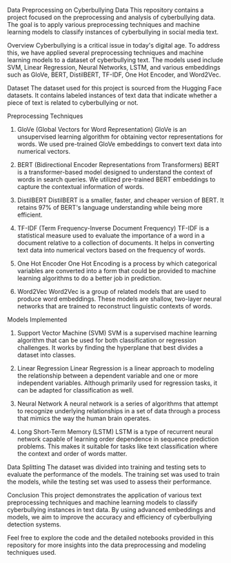 Data Preprocessing on Cyberbullying Data
This repository contains a project focused on the preprocessing and analysis of cyberbullying data. The goal is to apply various preprocessing techniques and machine learning models to classify instances of cyberbullying in social media text.

Overview
Cyberbullying is a critical issue in today's digital age. To address this, we have applied several preprocessing techniques and machine learning models to a dataset of cyberbullying text. The models used include SVM, Linear Regression, Neural Networks, LSTM, and various embeddings such as GloVe, BERT, DistilBERT, TF-IDF, One Hot Encoder, and Word2Vec.

Dataset
The dataset used for this project is sourced from the Hugging Face datasets. It contains labeled instances of text data that indicate whether a piece of text is related to cyberbullying or not.

Preprocessing Techniques
1. GloVe (Global Vectors for Word Representation)
GloVe is an unsupervised learning algorithm for obtaining vector representations for words. We used pre-trained GloVe embeddings to convert text data into numerical vectors.

2. BERT (Bidirectional Encoder Representations from Transformers)
BERT is a transformer-based model designed to understand the context of words in search queries. We utilized pre-trained BERT embeddings to capture the contextual information of words.

3. DistilBERT
DistilBERT is a smaller, faster, and cheaper version of BERT. It retains 97% of BERT's language understanding while being more efficient.

4. TF-IDF (Term Frequency-Inverse Document Frequency)
TF-IDF is a statistical measure used to evaluate the importance of a word in a document relative to a collection of documents. It helps in converting text data into numerical vectors based on the frequency of words.

5. One Hot Encoder
One Hot Encoding is a process by which categorical variables are converted into a form that could be provided to machine learning algorithms to do a better job in prediction.

6. Word2Vec
Word2Vec is a group of related models that are used to produce word embeddings. These models are shallow, two-layer neural networks that are trained to reconstruct linguistic contexts of words.

Models Implemented
1. Support Vector Machine (SVM)
SVM is a supervised machine learning algorithm that can be used for both classification or regression challenges. It works by finding the hyperplane that best divides a dataset into classes.

2. Linear Regression
Linear Regression is a linear approach to modeling the relationship between a dependent variable and one or more independent variables. Although primarily used for regression tasks, it can be adapted for classification as well.

3. Neural Network
A neural network is a series of algorithms that attempt to recognize underlying relationships in a set of data through a process that mimics the way the human brain operates.

4. Long Short-Term Memory (LSTM)
LSTM is a type of recurrent neural network capable of learning order dependence in sequence prediction problems. This makes it suitable for tasks like text classification where the context and order of words matter.

Data Splitting
The dataset was divided into training and testing sets to evaluate the performance of the models. The training set was used to train the models, while the testing set was used to assess their performance.

Conclusion
This project demonstrates the application of various text preprocessing techniques and machine learning models to classify cyberbullying instances in text data. By using advanced embeddings and models, we aim to improve the accuracy and efficiency of cyberbullying detection systems.

Feel free to explore the code and the detailed notebooks provided in this repository for more insights into the data preprocessing and modeling techniques used.

